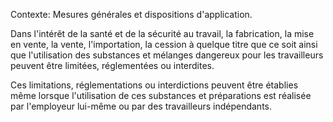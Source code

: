 Contexte: Mesures générales et dispositions d'application.

Dans l'intérêt de la santé et de la sécurité au travail, la fabrication, la mise en vente, la vente, l'importation, la cession à quelque titre que ce soit ainsi que l'utilisation des substances et mélanges dangereux pour les travailleurs peuvent être limitées, réglementées ou interdites.

Ces limitations, réglementations ou interdictions peuvent être établies même lorsque l'utilisation de ces substances et préparations est réalisée par l'employeur lui-même ou par des travailleurs indépendants.